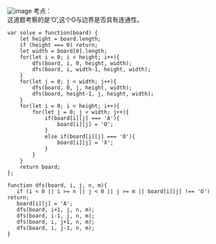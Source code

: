 ![image](https://github.com/xkong-study/gucheng_algorithm/assets/100473178/f50ebfd1-12d7-405f-9f68-609b26f5ed70)
考点：     
这道题考察的是‘O’,这个O与边界是否具有连通性。       

```code
var solve = function(board) {
    let height = board.length;
    if (height === 0) return;
    let width = board[0].length;
    for(let i = 0; i < height; i++){
        dfs(board, i, 0, height, width);
        dfs(board, i, width-1, height, width);
    }
    for(let j = 0; j < width; j++){
        dfs(board, 0, j, height, width);
        dfs(board, height-1, j, height, width);
    }
    for(let i = 0; i < height; i++){
        for(let j = 0; j < width; j++){
            if(board[i][j] === 'A'){
                board[i][j] = 'O';
            }
            else if(board[i][j] === 'O'){
                board[i][j] = 'X';
            }
        }
    }
    return board;
};

function dfs(board, i, j, n, m){
   if (i < 0 || i >= n || j < 0 || j >= m || board[i][j] !== 'O') return;
   board[i][j] = 'A';
   dfs(board, i+1, j, n, m);
   dfs(board, i-1, j, n, m);
   dfs(board, i, j+1, n, m);
   dfs(board, i, j-1, n, m);
}

```
